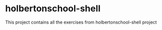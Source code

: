 # holbertonschool-shell

This project contains all the exercises from holbertonschool-shell project
